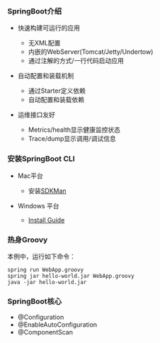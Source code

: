 ### SpringBoot介绍

* 快速构建可运行的应用

	* 无XML配置
	* 内嵌的WebServer(Tomcat/Jetty/Undertow)
	* 通过注解的方式/一行代码启动应用

* 自动配置和装载机制

	* 通过Starter定义依赖
	* 自动配置和装载依赖

* 运维接口友好

	* Metrics/health显示健康监控状态
	* Trace/dump显示调用/调试信息

### 安装SpringBoot CLI

* Mac平台

	* 安装[SDKMan](http://sdkman.io)

* Windows 平台

	* [Install Guide](https://docs.spring.io/spring-boot/docs/current/reference/html/getting-started-installing-spring-boot.html#getting-started-manual-cli-installation)

### 热身Groovy

本例中，运行如下命令：

```
spring run WebApp.groovy
spring jar hello-world.jar WebApp.groovy
java -jar hello-world.jar
```

### SpringBoot核心

* @Configuration
* @EnableAutoConfiguration
* @ComponentScan

